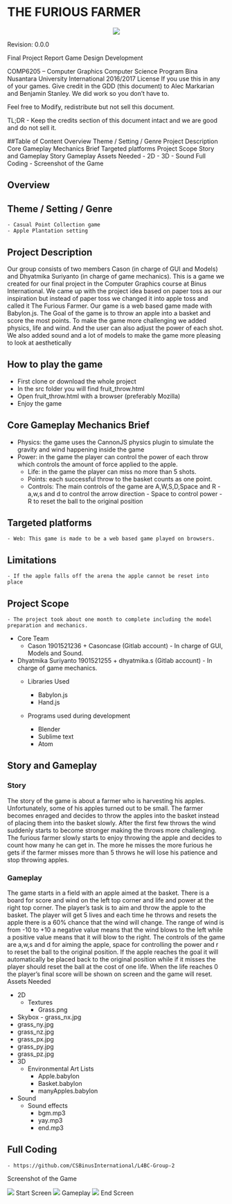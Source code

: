 </center>

<h1>THE FURIOUS FARMER</h1>

<center><img src="screenshots/binusLogo.png"></center>
 
Revision: 0.0.0

Final Project Report
Game Design Development


COMP6205 – Computer Graphics
Computer Science Program
Bina Nusantara University International
2016/2017 
License 
If you use this in any of your games. Give credit in the GDD (this document) to Alec Markarian and Benjamin Stanley. We did work so you don’t have to.   

Feel free to Modify, redistribute but not sell this document.


TL;DR - Keep the credits section of this document intact and we are good and do not sell it.
</center>
##Table of Content
Overview
Theme / Setting / Genre
Project Description
Core Gameplay Mechanics Brief
Targeted platforms
Project Scope
Story and Gameplay
Story
Gameplay
Assets Needed
- 2D
- 3D
- Sound
Full Coding
- <Put your group CS Github url/link>
Screenshot of the Game

## Overview



## Theme / Setting / Genre
	- Casual Point Collection game
	- Apple Plantation setting

## Project Description 
Our group consists of two members Cason (in charge of GUI and Models) and Dhyatmika Suriyanto (in charge of game mechanics). This is a game we created for our final project in the Computer Graphics course at Binus International. 
We came up with the project idea based on paper toss as our inspiration but instead of paper toss we changed it into apple toss and called it The Furious Farmer. Our game is a web based game made with Babylon.js. The Goal of the game is to throw an apple into a basket and score the most points.
To make the game more challenging we added physics, life and wind. And the user can also adjust the power of each shot. We also added sound and a lot of models to make the game more pleasing to look at aesthetically 

## How to play the game
-	First clone or download the whole project
-	In the src folder you will find fruit_throw.html
-	Open fruit_throw.html with a browser (preferably Mozilla)
-	Enjoy the game

 
## Core Gameplay Mechanics Brief
- Physics: the game uses the CannonJS physics plugin to simulate the gravity and wind happening inside the game
- Power: in the game the player can control the power of each throw which controls the amount of force applied to the apple.
	- Life: in the game the player can miss no more than 5 shots.
	- Points: each successful throw to the basket counts as one point.
	- Controls: The main controls of the game are A,W,S,D,Space and R
			- a,w,s and d to control the arrow direction
			- Space to control power
			- R to reset the ball to the original position
## Targeted platforms
	- Web: This game is made to be a web based game played on browsers.

## Limitations
	- If the apple falls off the arena the apple cannot be reset into place


## Project Scope 
	- The project took about one month to complete including the model preparation and mechanics.
- Core Team
	- Cason 1901521236 + Casoncase (Gitlab account)
			- In charge of GUI, Models and Sound.
- Dhyatmika Suriyanto 1901521255 + dhyatmika.s (Gitlab account)
			- In charge of game mechanics.
	- Libraries Used 
		- Babylon.js
		- Hand.js



	- Programs used during development
		- Blender
		- Sublime text
		- Atom

## Story and Gameplay

### Story 

The story of the game is about a farmer who is harvesting his apples. Unfortunately, some of his apples turned out to be small. The farmer becomes enraged and decides to throw the apples into the basket instead of placing them into the basket slowly. After the first few throws the wind suddenly starts to become stronger making the throws more challenging. The furious farmer slowly starts to enjoy throwing the apple and decides to count how many he can get in. The more he misses the more furious he gets if the farmer misses more than 5 throws he will lose his patience and stop throwing apples.

### Gameplay 

The game starts in a field with an apple aimed at the basket. There is a board for score and wind on the left top corner and life and power at the right top corner. The player’s task is to aim and throw the apple to the basket. The player will get 5 lives and each time he throws and resets the apple there is a 60% chance that the wind will change. The range of wind is from -10 to +10 a negative value means that the wind blows to the left while a positive value means that it will blow to the right. The controls of the game are a,w,s and d for aiming the apple, space for controlling the power and r to reset the ball to the original position. If the apple reaches the goal it will automatically be placed back to the original position while if it misses the player should reset the ball at the cost of one life. When the life reaches 0 the player’s final score will be shown on screen and the game will reset.
Assets Needed

- 2D
	- Textures
		- Grass.png
- Skybox
		- grass_nx.jpg
- grass_ny.jpg
- grass_nz.jpg
- grass_px.jpg
- grass_py.jpg
- grass_pz.jpg
- 3D
	- Environmental Art Lists
		- Apple.babylon
		- Basket.babylon
		- manyApples.babylon
- Sound
	- Sound effects
		- bgm.mp3
		- yay.mp3
		- end.mp3




## Full Coding
	- https://github.com/CSBinusInternational/L4BC-Group-2
		


Screenshot of the Game
 
<img src="screenshots/ss1.png">
Start Screen
<img src="screenshots/ss2.png">
Gameplay
<img src="screenshots/endScreen.png">
End Screen
